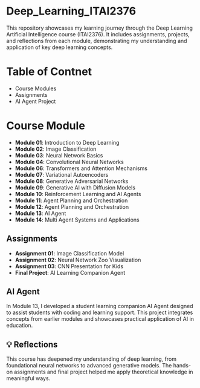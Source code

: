 # Deep_Learning_ITAI2376

This repository showcases my learning journey through the Deep Learning Artificial Intelligence course (ITAI2376). It includes assignments, projects, and reflections from each module, demonstrating my understanding and application of key deep learning concepts.
# Table of Contnet

- Course Modules
- Assignments
- AI Agent Project
# Course Module

- **Module 01**: Introduction to Deep Learning  
- **Module 02**: Image Classification  
- **Module 03**: Neural Network Basics  
- **Module 04**: Convolutional Neural Networks  
- **Module 06**: Transformers and Attention Mechanisms  
- **Module 07**: Variational Autoencoders  
- **Module 08**: Generative Adversarial Networks  
- **Module 09**: Generative AI with Diffusion Models
- **Module 10**: Reinforcement Learning and AI Agents
- **Module 11**: Agent Planning and Orchestration
- **Module 12**: Agent Planning and Orchestration
- **Module 13**: AI Agent
- **Module 14**: Multi Agent Systems and Applications


##  Assignments

- **Assignment 01**: Image Classification Model  
- **Assignment 02**: Neural Network Zoo Visualization  
- **Assignment 03**: CNN Presentation for Kids  
- **Final Project**: AI Learning Companion Agent

  
 ## AI Agent

 
In Module 13, I developed a student learning companion AI Agent designed to assist students with coding and learning support. This project integrates concepts from earlier modules and showcases practical application of AI in education.


## 💡 Reflections

This course has deepened my understanding of deep learning, from foundational neural networks to advanced generative models. The hands-on assignments and final project helped me apply theoretical knowledge in meaningful ways.

 
